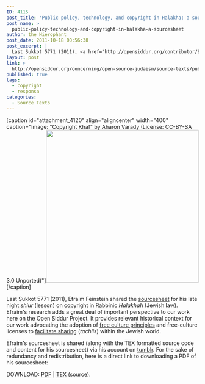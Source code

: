 ```yaml
---
ID: 4115
post_title: 'Public policy, technology, and copyright in Halakha: a sourcesheet'
post_name: >
  public-policy-technology-and-copyright-in-halakha-a-sourcesheet
author: the Hierophant
post_date: 2011-10-18 00:56:38
post_excerpt: |
  Last Sukkot 5771 (2011), <a href="http://opensiddur.org/contributor/Efraim/">Efraim Feinstein</a> shared the <a href="http://efraimdf.tumblr.com/post/6372711691/my-shiur-source-sheet-on-public-policy-technology-and">sourcesheet</a> for his late night <em>shiur</em> (lesson) on copyright in Rabbinic <em>Halakhah</em> (Jewish law). Efraim's research adds a great deal of important perspective to our work here on the Open Siddur Project. It provides relevant historical context for our work advocating the adoption of <a href="http://opensiddur.org/2010/11/openness-remixability-and-free-culture/">free culture principles</a> and free-culture licenses to <a href="http://opensiddur.org/2010/02/an-economic-argument-for-free-primary-data/">facilitate sharing</a> (<em>tachlis</em>) within the Jewish world.
layout: post
link: >
  http://opensiddur.org/concerning/open-source-judaism/source-texts/public-policy-technology-and-copyright-in-halakha-a-sourcesheet/
published: true
tags:
  - copyright
  - responsa
categories:
  - Source Texts
---
```

[caption id="attachment_4120" align="aligncenter" width="400" caption="Image: &quot;Copyright Khaf&quot; by Aharon Varady (License: CC-BY-SA 3.0 Unported)"]<a href="http://opensiddur.org/wp-content/uploads/2011/10/copyright-khaf.png"><img src="http://opensiddur.org/wp-content/uploads/2011/10/copyright-khaf.png" alt="" title="Copyright Khaf by Aharon Varady (CC-BY-SA 3.0 Unported)" width="400" height="400" class="size-full wp-image-4120" /></a>[/caption]

Last Sukkot 5771 (2011), Efraim Feinstein shared the <a href="http://efraimdf.tumblr.com/post/6372711691/my-shiur-source-sheet-on-public-policy-technology-and">sourcesheet</a> for his late night <em>shiur</em> (lesson) on copyright in Rabbinic <em>Halakhah</em> (Jewish law). Efraim's research adds a great deal of important perspective to our work here on the Open Siddur Project. It provides relevant historical context for our work advocating the adoption of <a href="http://opensiddur.org/2010/11/openness-remixability-and-free-culture/">free culture principles</a> and free-culture licenses to <a href="http://opensiddur.org/2010/02/an-economic-argument-for-free-primary-data/">facilitate sharing</a> (<em>tachlis</em>) within the Jewish world.

Efraim's sourcesheet is shared (along with the TEX formatted source code and content for his sourcesheet) via his account on <a href="http://efraimdf.tumblr.com/post/6372711691/my-shiur-source-sheet-on-public-policy-technology-and">tumblr</a>. For the sake of redundancy and redistribution, here is a direct link to downloading a PDF of his sourcesheet:

DOWNLOAD: <a href='http://opensiddur.org/wp-content/uploads/2011/10/Efraim-Feinstein-Public-Policy-technology-and-copyright-in-Halakhah-sourcesheet.pdf'>PDF</a> | <a href="https://docs.google.com/leaf?id=0B1Y7Sc3k5CROMWUwMDJjYTgtM2YwNy00NTNkLWIzODktYmE0YjJkYTZiN2Jl&hl=en_US">TEX</a> (source).